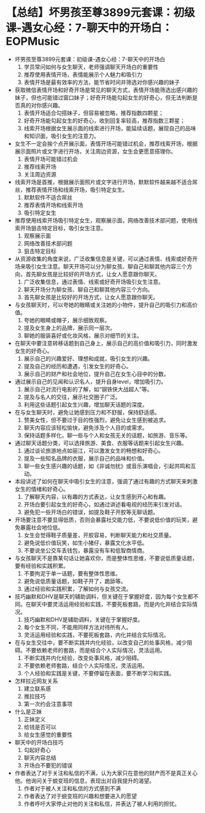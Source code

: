 # 【总结】坏男孩至尊3899元套课：初级课-遇女心经：7-聊天中的开场白：EOPMusic

-   坏男孩至尊3899元套课：初级课-遇女心经：7-聊天中的开场白
    1.  学员常问如何与女生聊天，老师强调聊天开场白的重要性
    2.  推荐使用表情开场，表情能展示个人魅力和吸引力
    3.  表情开场是最有效率的方法，能节省时间并筛选对你感兴趣的妹子
-   获取微信表情开场和好奇开场是常见的聊天方式，表情开场能筛选出感兴趣的妹子，但也可能错过窗口妹子；好奇开场能勾起女生的好奇心，但无法判断是否真的对你感兴趣。
    1.  表情开场适合勾搭妹子，但容易被忽略，推荐指数四颗星；
    2.  好奇开场能勾起女生的好奇心，收到回复率较高，推荐指数三颗星；
    3.  线索开场根据女生展示面的线索进行开场，能延续话题，展现自己的品味和知识面，吸引女生的注意力。
-   女生不一定会挨个点开展示面，表情开场可能错过机会，推荐线索开场，根据展示面照片或文字进行开场，关注周边资源，女生会更愿意搭理你。
    1.  表情开场可能错过机会
    2.  推荐线索开场
    3.  关注周边资源
-   线索开场是首推，根据展示面照片或文字进行开场，默默软件越来越不适合屌丝，推荐表情开场和线索开场，吸引特定女生。
    1.  默默软件不适合屌丝
    2.  推荐表情开场和线索开场
    3.  吸引特定女生
-   推荐使用线索开场吸引特定女生，观察展示面，网络改善技术部问题，使用线索开场狙击特定目标，吸引女生注意。
    1.  观察展示面
    2.  网络改善技术部问题
    3.  狙击特定目标
-   从资源收集的角度来说，广泛收集信息是关键，可以通过表情、线索或好奇开场来吸引女生注意。聊天开场可以分为聊女孩、聊自己和聊其他内容三个方向，首先聊女孩是比较好的开场方式，让女人愿意跟你聊天。
    1.  广泛收集信息，通过表情、线索或好奇开场吸引女生注意。
    2.  聊天开场分为聊女孩、聊自己和聊其他内容三个方向。
    3.  首先聊女孩是比较好的开场方式，让女人愿意跟你聊天。
-   与女孩聊天时，可以夸她的眼睛或关注她的小物件，提升自己的吸引力和高价值。
    1.  夸她的眼睛或帽子，展示细致观察。
    2.  提及女生身上的品牌，展示同一层次。
    3.  聊她的服装喜好或化妆风格，展示对细节的关注。
-   在聊天中要注意转移话题到自己身上，展示自己的高价值和吸引力，同时激发女生的好奇心。
    1.  展示自己的兴趣爱好、理想和成就，吸引女生的兴趣。
    2.  提及自己的经历和遭遇，引发女生的好奇心。
    3.  展示自己的财产和社会地位，提升自己在女生心目中的分数。
-   通过展示自己的见闻和认识名人，提升自身level，增加吸引力。
    1.  展示自己对流行电影的了解，如“钢铁侠大战超人”等。
    2.  提及与名人的交往，展示社交圈子广泛。
    3.  利用这些话题引起女生兴趣，增加聊天话题的深度。
-   在与女生聊天时，避免让她感到压力和不舒服，保持舒适感。
    1.  赞美女性，但不要过于目的性强烈，避免让女生感到被追求。
    2.  聊天内容应该轻松愉快，避免涉及个人目的或需求。
    3.  保持话题多样化，聊一些与个人和女孩无关的话题，如旅游、音乐等。
-   通过聊天话题分类，可以选择旅游、美食、衣服等话题来引起女生兴趣。
    1.  通过谈论旅游地点如丽江，可以激发女生的畅想和好奇心。
    2.  提及一些知名品牌的衣服，展示自己的品味和价值。
    3.  聊一些女生感兴趣的话题，如《非诚勿扰》或音乐演唱会，引起共鸣和互动。
-   本段讲述了如何在聊天中吸引女生的注意，强调了通过有趣的方式聊天来刺激女生的情绪和好奇心。
    1.  了解聊天内容，以有趣的方式表达，让女生感到开心和有趣。
    2.  开场白要引起女生的好奇心，如通过讲述看电视的经历来引发对话。
    3.  避免犯一些开场白的错误，如提及鞋子开胶等无聊话题。
-   开场要注意不要显得低质，否则会暴露社交能力低，不要说低价值的玩笑，避免暴露社会地位低。
    1.  女生会觉得鞋子质量差，开胶容易，判断聊天能力和社交质量。
    2.  避免说低价值玩笑，如生小猪仔，暴露文化水平低。
    3.  不要说坐公交车丢钱包，暴露没有车和低智商情商。
-   与女孩聊天不是靠某句话让她喜欢你，而是整体性思维，不要说低质量话题，要有经验和实践积累。
    1.  不要拘泥于单一话题，要有整体性思维。
    2.  避免说低质量话题，如鞋子开了，跪舔等。
    3.  通过经验和实践积累，了解如何与女孩交流。
-   技巧幽默和DHV是聊天的辅助调料，但关键在于掌握好度，因为每个女生都不同。在聊天中要灵活运用经验和实践，不要死板套路，而是内化并结合实际情况。
    1.  技巧幽默和DHV是辅助调料，关键在于掌握好度。
    2.  每个女生不同，不能用同样方法对待所有人。
    3.  灵活运用经验和实践，不要死板套路，内化并结合实际情况。
-   在与女生交往中，要不断实践并内化经验，以改变自己的处事风格，减少阻碍。不要依赖老师的套路，而是结合个人实际情况，灵活运用。
    1.  不断实践并内化经验，改变处事风格，减少阻碍。
    2.  不要依赖老师套路，结合个人实际情况，灵活运用。
    3.  个人经验和实践是关键，不要停留在表面，要不断学习和实践。
-   怎样拉近网友关系
    1.  建立联系感
    2.  推拉技巧
    3.  第一次约会注意事项
-   什么是正妹
    1.  正妹定义
    2.  给钱是否可以
    3.  给女生感觉的重要性
-   聊天中的开场白技巧
    1.  勾起好奇心
    2.  聊天内容总结
    3.  开场白不要犯的错误
-   作者表达了对于关注和私信的不满，认为大家只在意他的财产而不是真正关心他。他询问关于蜕变班的信息，表现出对自我提升的渴望。
    1.  作者对于被人关注和私信的方式感到不满
    2.  作者表达了对于蜕变班的兴趣和想要进入的愿望
    3.  作者呼吁大家停止对他的关注和私信，并表达了被人利用的担忧。